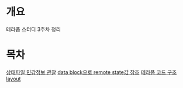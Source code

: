 # 개요
테라폼 스터디 3주차 정리

# 목차
[상태파일 민감정보 관찰](sensitive_data/)
[data block으로 remote state값 참조](./remote_state_datasource/)
[테라폼 코드 구조 layout](./layout/)
